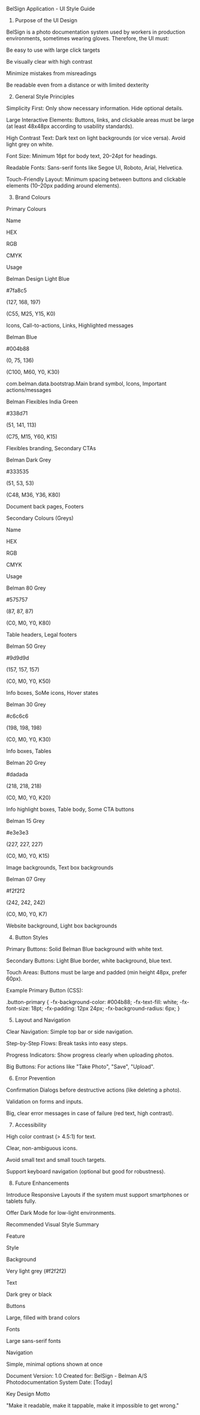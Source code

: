 BelSign Application - UI Style Guide

1. Purpose of the UI Design

BelSign is a photo documentation system used by workers in production environments, sometimes wearing gloves. Therefore, the UI must:

Be easy to use with large click targets

Be visually clear with high contrast

Minimize mistakes from misreadings

Be readable even from a distance or with limited dexterity

2. General Style Principles

Simplicity First: Only show necessary information. Hide optional details.

Large Interactive Elements: Buttons, links, and clickable areas must be large (at least 48x48px according to usability standards).

High Contrast Text: Dark text on light backgrounds (or vice versa). Avoid light grey on white.

Font Size: Minimum 16pt for body text, 20–24pt for headings.

Readable Fonts: Sans-serif fonts like Segoe UI, Roboto, Arial, Helvetica.

Touch-Friendly Layout: Minimum spacing between buttons and clickable elements (10–20px padding around elements).

3. Brand Colours

Primary Colours

Name

HEX

RGB

CMYK

Usage

Belman Design Light Blue

#7fa8c5

(127, 168, 197)

(C55, M25, Y15, K0)

Icons, Call-to-actions, Links, Highlighted messages

Belman Blue

#004b88

(0, 75, 136)

(C100, M60, Y0, K30)

com.belman.data.bootstrap.Main brand symbol, Icons, Important actions/messages

Belman Flexibles India Green

#338d71

(51, 141, 113)

(C75, M15, Y60, K15)

Flexibles branding, Secondary CTAs

Belman Dark Grey

#333535

(51, 53, 53)

(C48, M36, Y36, K80)

Document back pages, Footers

Secondary Colours (Greys)

Name

HEX

RGB

CMYK

Usage

Belman 80 Grey

#575757

(87, 87, 87)

(C0, M0, Y0, K80)

Table headers, Legal footers

Belman 50 Grey

#9d9d9d

(157, 157, 157)

(C0, M0, Y0, K50)

Info boxes, SoMe icons, Hover states

Belman 30 Grey

#c6c6c6

(198, 198, 198)

(C0, M0, Y0, K30)

Info boxes, Tables

Belman 20 Grey

#dadada

(218, 218, 218)

(C0, M0, Y0, K20)

Info highlight boxes, Table body, Some CTA buttons

Belman 15 Grey

#e3e3e3

(227, 227, 227)

(C0, M0, Y0, K15)

Image backgrounds, Text box backgrounds

Belman 07 Grey

#f2f2f2

(242, 242, 242)

(C0, M0, Y0, K7)

Website background, Light box backgrounds

4. Button Styles

Primary Buttons: Solid Belman Blue background with white text.

Secondary Buttons: Light Blue border, white background, blue text.

Touch Areas: Buttons must be large and padded (min height 48px, prefer 60px).

Example Primary Button (CSS):

.button-primary {
-fx-background-color: #004b88;
-fx-text-fill: white;
-fx-font-size: 18pt;
-fx-padding: 12px 24px;
-fx-background-radius: 6px;
}

5. Layout and Navigation

Clear Navigation: Simple top bar or side navigation.

Step-by-Step Flows: Break tasks into easy steps.

Progress Indicators: Show progress clearly when uploading photos.

Big Buttons: For actions like "Take Photo", "Save", "Upload".

6. Error Prevention

Confirmation Dialogs before destructive actions (like deleting a photo).

Validation on forms and inputs.

Big, clear error messages in case of failure (red text, high contrast).

7. Accessibility

High color contrast (> 4.5:1) for text.

Clear, non-ambiguous icons.

Avoid small text and small touch targets.

Support keyboard navigation (optional but good for robustness).

8. Future Enhancements

Introduce Responsive Layouts if the system must support smartphones or tablets fully.

Offer Dark Mode for low-light environments.

Recommended Visual Style Summary

Feature

Style

Background

Very light grey (#f2f2f2)

Text

Dark grey or black

Buttons

Large, filled with brand colors

Fonts

Large sans-serif fonts

Navigation

Simple, minimal options shown at once

Document Version: 1.0  Created for: BelSign - Belman A/S Photodocumentation System  Date: [Today]

Key Design Motto

"Make it readable, make it tappable, make it impossible to get wrong."

